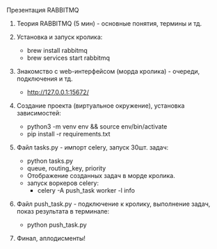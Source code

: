 Презентация RABBITMQ

1. Теория RABBITMQ (5 мин) - основные понятия, термины и тд.
   
2. Установка и запуск кролика:
   - brew install rabbitmq
   - brew services start rabbitmq
   
3. Знакомство с web-интерфейсом (морда кролика) - очереди, подключения и тд.
   - http://127.0.0.1:15672/
   
4. Создание проекта (виртуальное окружение), установка зависимостей:
   - python3 -m venv env && source env/bin/activate
   - pip install -r requirements.txt
   
5. Файл tasks.py - импорт celery, запуск 30шт. задач:
   - python tasks.py
   - queue, routing_key, priority
   - Отображение созданных задач в морде кролика.
   - запуск воркеров celery:
        - celery -A push_task worker -l info
   
6. Файл push_task.py - подключение к кролику, выполнение задач, показ результата в терминале:
    - python push_task.py
   
7. Финал, аплодисменты!
